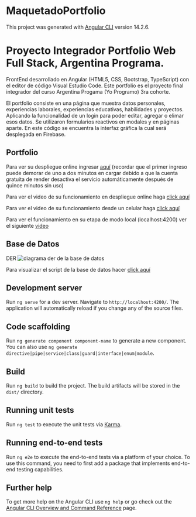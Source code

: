 # MaquetadoPortfolio

This project was generated with [Angular CLI](https://github.com/angular/angular-cli) version 14.2.6.

# Proyecto Integrador Portfolio Web Full Stack, Argentina Programa.

FrontEnd desarrollado en Angular (HTML5, CSS, Bootstrap, TypeScript) con el editor de código Visual Estudio Code. Este portfolio es el proyecto final integrador del curso Argentina Progama (Yo Programo) 3ra cohorte.

El portfolio consiste en una página que muestra datos personales, experiencias laborales, experiencias educativas, habilidades y proyectos. Aplicando la funcionalidad de un login para poder editar, agregar o elimar esos datos. Se utilizaron formularios reactivos en modales y en páginas aparte.
En este código se encuentra la interfaz gráfica la cual será desplegada en Firebase.

## Portfolio
Para ver su despliegue online ingresar [aquí](https://alejandra-romero-portfolio.web.app) 
(recordar que el primer ingreso puede demorar de uno a dos minutos en cargar debido a que la cuenta gratuita de render desactiva el servicio automáticamente después de quince minutos sin uso)

Para ver el video de su funcionamiento en despliegue online haga [click aquí](https://mega.nz/file/4FYVgLxZ#lWHOJWNxHd_QRshzehvGncW28ALZHsiQMOWxOcXDTOg)

Para ver el video de su funcionamiento desde un celular haga [click aquí](https://mega.nz/file/9ZxSjIpa#R8OoTph2ASoesCjIBJCruyV53BPpAGnSbuAW236sNjs)

Para ver el funcionamiento en su etapa de modo local (localhost:4200) ver el siguiente [video](https://drive.google.com/file/d/1s99YAPshf8yvAEDeWiEaCGQN6TLA4ipO/view?usp=share_link)

## Base de Datos
DER
![diagrama der de la base de datos](https://drive.google.com/file/d/17dbBFDYUphWGDhz8g2kVKlAh0ufnt0km/view?usp=share_link)

Para visualizar el script de la base de datos hacer [click aquí](https://mega.nz/file/tMhCDBxS#Sw1GiW-2Owqmbcsbdr91RuiJXTTtEVwncY_h9J1h2eo)

## Development server

Run `ng serve` for a dev server. Navigate to `http://localhost:4200/`. The application will automatically reload if you change any of the source files.

## Code scaffolding

Run `ng generate component component-name` to generate a new component. You can also use `ng generate directive|pipe|service|class|guard|interface|enum|module`.

## Build

Run `ng build` to build the project. The build artifacts will be stored in the `dist/` directory.

## Running unit tests

Run `ng test` to execute the unit tests via [Karma](https://karma-runner.github.io).

## Running end-to-end tests

Run `ng e2e` to execute the end-to-end tests via a platform of your choice. To use this command, you need to first add a package that implements end-to-end testing capabilities.

## Further help

To get more help on the Angular CLI use `ng help` or go check out the [Angular CLI Overview and Command Reference](https://angular.io/cli) page.
